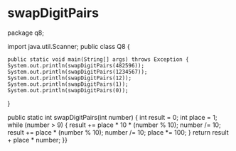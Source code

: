# swapDigitPairs
package q8;

import java.util.Scanner;
public class Q8 {

    public static void main(String[] args) throws Exception {
    System.out.println(swapDigitPairs(482596));
    System.out.println(swapDigitPairs(1234567));
    System.out.println(swapDigitPairs(12));
    System.out.println(swapDigitPairs(1));
    System.out.println(swapDigitPairs(0));
}
   
public static int swapDigitPairs(int number) {
    int result = 0;
    int place = 1;
    while (number > 9) {
        result += place * 10 * (number % 10);
        number /= 10;
        result += place * (number % 10);
        number /= 10;
        place *= 100;
    }
    return result + place * number;
}}

